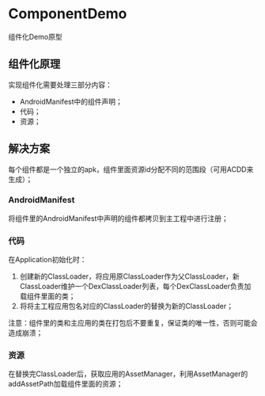 # ComponentDemo
组件化Demo原型
## 组件化原理
实现组件化需要处理三部分内容：  
* AndroidManifest中的组件声明；  
* 代码；  
* 资源；

## 解决方案
每个组件都是一个独立的apk，组件里面资源id分配不同的范围段（可用ACDD来生成）；
### AndroidManifest
将组件里的AndroidManifest中声明的组件都拷贝到主工程中进行注册；
### 代码
在Application初始化时：  
1. 创建新的ClassLoader，将应用原ClassLoader作为父ClassLoader，新ClassLoader维护一个DexClassLoader列表，每个DexClassLoader负责加载组件里面的类；  
2. 将将主工程应用包名对应的ClassLoader的替换为新的ClassLoader；

注意：组件里的类和主应用的类在打包后不要重复，保证类的唯一性，否则可能会造成崩溃；
### 资源
在替换完ClassLoader后，获取应用的AssetManager，利用AssetManager的addAssetPath加载组件里面的资源；